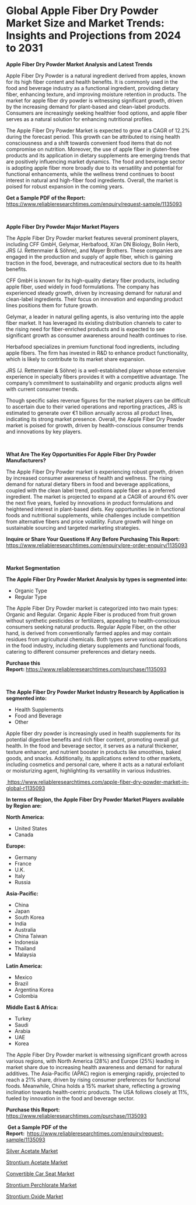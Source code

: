 <p><h1>Global Apple Fiber Dry Powder Market Size and Market Trends: Insights and Projections from 2024 to 2031</h1></p><p><strong>Apple Fiber Dry Powder Market Analysis and Latest Trends</strong></p>
<p><p>Apple Fiber Dry Powder is a natural ingredient derived from apples, known for its high fiber content and health benefits. It is commonly used in the food and beverage industry as a functional ingredient, providing dietary fiber, enhancing texture, and improving moisture retention in products. The market for apple fiber dry powder is witnessing significant growth, driven by the increasing demand for plant-based and clean-label products. Consumers are increasingly seeking healthier food options, and apple fiber serves as a natural solution for enhancing nutritional profiles.</p><p>The Apple Fiber Dry Powder Market is expected to grow at a CAGR of 12.2% during the forecast period. This growth can be attributed to rising health consciousness and a shift towards convenient food items that do not compromise on nutrition. Moreover, the use of apple fiber in gluten-free products and its application in dietary supplements are emerging trends that are positively influencing market dynamics. The food and beverage sector is adopting apple fiber more broadly due to its versatility and potential for functional enhancements, while the wellness trend continues to boost interest in natural and high-fiber food ingredients. Overall, the market is poised for robust expansion in the coming years.</p></p>
<p><strong>Get a Sample PDF of the Report:&nbsp;</strong> <a href="https://www.reliableresearchtimes.com/enquiry/request-sample/1135093?utm_campaign=1510&utm_medium=2&utm_source=Github&utm_content=ia&utm_term=09102024&utm_id=apple-fiber-dry-powder">https://www.reliableresearchtimes.com/enquiry/request-sample/1135093</a></p>
<p>&nbsp;</p>
<p><strong>Apple Fiber Dry Powder Major Market Players</strong></p>
<p><p>The Apple Fiber Dry Powder market features several prominent players, including CFF GmbH, Gelymar, Herbafood, Xi’an DN Biology, Bolin Herb, JRS (J. Rettenmaier & Söhne), and Mayer Brothers. These companies are engaged in the production and supply of apple fiber, which is gaining traction in the food, beverage, and nutraceutical sectors due to its health benefits.</p><p>CFF GmbH is known for its high-quality dietary fiber products, including apple fiber, used widely in food formulations. The company has experienced steady growth, driven by increasing demand for natural and clean-label ingredients. Their focus on innovation and expanding product lines positions them for future growth.</p><p>Gelymar, a leader in natural gelling agents, is also venturing into the apple fiber market. It has leveraged its existing distribution channels to cater to the rising need for fiber-enriched products and is expected to see significant growth as consumer awareness around health continues to rise. </p><p>Herbafood specializes in premium functional food ingredients, including apple fibers. The firm has invested in R&D to enhance product functionality, which is likely to contribute to its market share expansion. </p><p>JRS (J. Rettenmaier & Söhne) is a well-established player whose extensive experience in specialty fibers provides it with a competitive advantage. The company’s commitment to sustainability and organic products aligns well with current consumer trends.</p><p>Though specific sales revenue figures for the market players can be difficult to ascertain due to their varied operations and reporting practices, JRS is estimated to generate over €1 billion annually across all product lines, indicating its strong market presence. Overall, the Apple Fiber Dry Powder market is poised for growth, driven by health-conscious consumer trends and innovations by key players.</p></p>
<p>&nbsp;</p>
<p><strong>What Are The Key Opportunities For Apple Fiber Dry Powder Manufacturers?</strong></p>
<p><p>The Apple Fiber Dry Powder market is experiencing robust growth, driven by increased consumer awareness of health and wellness. The rising demand for natural dietary fibers in food and beverage applications, coupled with the clean label trend, positions apple fiber as a preferred ingredient. The market is projected to expand at a CAGR of around 6% over the next five years, fueled by innovations in product formulations and heightened interest in plant-based diets. Key opportunities lie in functional foods and nutritional supplements, while challenges include competition from alternative fibers and price volatility. Future growth will hinge on sustainable sourcing and targeted marketing strategies.</p></p>
<p><strong>Inquire or Share Your Questions If Any Before Purchasing This Report:</strong> <a href="https://www.reliableresearchtimes.com/enquiry/pre-order-enquiry/1135093?utm_campaign=1510&utm_medium=2&utm_source=Github&utm_content=ia&utm_term=09102024&utm_id=apple-fiber-dry-powder">https://www.reliableresearchtimes.com/enquiry/pre-order-enquiry/1135093</a></p>
<p>&nbsp;</p>
<p><strong>Market Segmentation</strong></p>
<p><strong>The Apple Fiber Dry Powder Market Analysis by types is segmented into:</strong></p>
<p><ul><li>Organic Type</li><li>Regular Type</li></ul></p>
<p><p>The Apple Fiber Dry Powder market is categorized into two main types: Organic and Regular. Organic Apple Fiber is produced from fruit grown without synthetic pesticides or fertilizers, appealing to health-conscious consumers seeking natural products. Regular Apple Fiber, on the other hand, is derived from conventionally farmed apples and may contain residues from agricultural chemicals. Both types serve various applications in the food industry, including dietary supplements and functional foods, catering to different consumer preferences and dietary needs.</p></p>
<p><strong>Purchase this Report:&nbsp;</strong><a href="https://www.reliableresearchtimes.com/purchase/1135093?utm_campaign=1510&utm_medium=2&utm_source=Github&utm_content=ia&utm_term=09102024&utm_id=apple-fiber-dry-powder">https://www.reliableresearchtimes.com/purchase/1135093</a></p>
<p>&nbsp;</p>
<p><strong>The Apple Fiber Dry Powder Market Industry Research by Application is segmented into:</strong></p>
<p><ul><li>Health Supplements</li><li>Food and Beverage</li><li>Other</li></ul></p>
<p><p>Apple fiber dry powder is increasingly used in health supplements for its potential digestive benefits and rich fiber content, promoting overall gut health. In the food and beverage sector, it serves as a natural thickener, texture enhancer, and nutrient booster in products like smoothies, baked goods, and snacks. Additionally, its applications extend to other markets, including cosmetics and personal care, where it acts as a natural exfoliant or moisturizing agent, highlighting its versatility in various industries.</p></p>
<p><a href="https://www.reliableresearchtimes.com/apple-fiber-dry-powder-market-in-global-r1135093?utm_campaign=1510&utm_medium=2&utm_source=Github&utm_content=ia&utm_term=09102024&utm_id=apple-fiber-dry-powder">&nbsp;https://www.reliableresearchtimes.com/apple-fiber-dry-powder-market-in-global-r1135093</a></p>
<p><strong>In terms of Region, the Apple Fiber Dry Powder Market Players available by Region are:</strong></p>
<p>
    <p> <strong> North America: </strong>
        <ul>
            <li>United States</li>
            <li>Canada</li>
        </ul>
        </p> 
    <p> <strong> Europe: </strong>
        <ul>
            <li>Germany</li>
            <li>France</li>
            <li>U.K.</li>
            <li>Italy</li>
            <li>Russia</li>
        </ul>
        </p> 
    <p> <strong> Asia-Pacific: </strong>
        <ul>
            <li>China</li>
            <li>Japan</li>
            <li>South Korea</li>
            <li>India</li>
            <li>Australia</li>
            <li>China Taiwan</li>
            <li>Indonesia</li>
            <li>Thailand</li>
            <li>Malaysia</li>
        </ul>
        </p> 
    <p> <strong> Latin America: </strong>
        <ul>
            <li>Mexico</li>
            <li>Brazil</li>
            <li>Argentina Korea</li>
            <li>Colombia</li>
        </ul>
        </p> 
    <p> <strong> Middle East & Africa: </strong>
        <ul>
            <li>Turkey</li>
            <li>Saudi</li>
            <li>Arabia</li>
            <li>UAE</li>
            <li>Korea</li>
        </ul>
    </p>
    </p>
<p><p>The Apple Fiber Dry Powder market is witnessing significant growth across various regions, with North America (28%) and Europe (25%) leading in market share due to increasing health awareness and demand for natural additives. The Asia-Pacific (APAC) region is emerging rapidly, projected to reach a 21% share, driven by rising consumer preferences for functional foods. Meanwhile, China holds a 15% market share, reflecting a growing inclination towards health-centric products. The USA follows closely at 11%, fueled by innovation in the food and beverage sector.</p></p>
<p><strong>Purchase this Report: </strong><a href="https://www.reliableresearchtimes.com/purchase/1135093?utm_campaign=1510&utm_medium=2&utm_source=Github&utm_content=ia&utm_term=09102024&utm_id=apple-fiber-dry-powder">https://www.reliableresearchtimes.com/purchase/1135093</a></p>
<p>&nbsp;<strong>Get a Sample PDF of the Report:&nbsp;&nbsp;</strong><a href="https://www.reliableresearchtimes.com/enquiry/request-sample/1135093?utm_campaign=1510&utm_medium=2&utm_source=Github&utm_content=ia&utm_term=09102024&utm_id=apple-fiber-dry-powder">https://www.reliableresearchtimes.com/enquiry/request-sample/1135093</a></p>
<p><strong></strong></p>
<p><p><a href="https://www.linkedin.com/pulse/silver-acetate-market-size-share-competitive-landscape-trend-gkbbf?utm_campaign=1510&utm_medium=2&utm_source=Github&utm_content=ia&utm_term=09102024&utm_id=apple-fiber-dry-powder">Silver Acetate Market</a></p><p><a href="https://www.linkedin.com/pulse/surfing-strontium-acetate-wave-riding-market-currents-2031-topicsco-re03f?utm_campaign=1510&utm_medium=2&utm_source=Github&utm_content=ia&utm_term=09102024&utm_id=apple-fiber-dry-powder">Strontium Acetate Market</a></p><p><a href="https://www.linkedin.com/pulse/convertible-car-seat-market-growth-segmentation-regional-analysis-7kguf?utm_campaign=1510&utm_medium=2&utm_source=Github&utm_content=ia&utm_term=09102024&utm_id=apple-fiber-dry-powder">Convertible Car Seat Market</a></p><p><a href="https://www.linkedin.com/pulse/pulse-strontium-perchlorate-rhythms-change-market-resonance-2024-2031-doljf?utm_campaign=1510&utm_medium=2&utm_source=Github&utm_content=ia&utm_term=09102024&utm_id=apple-fiber-dry-powder">Strontium Perchlorate Market</a></p><p><a href="https://www.linkedin.com/pulse/charting-future-comprehensive-analysis-global-strontium-oxide-vm9zf?utm_campaign=1510&utm_medium=2&utm_source=Github&utm_content=ia&utm_term=09102024&utm_id=apple-fiber-dry-powder">Strontium Oxide Market</a></p></p>